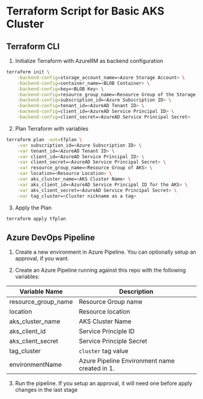 # Terraform Script for Basic AKS Cluster

## Terraform CLI

1. Initialize Terraform with AzureRM as backend configuration

```sh
terraform init \
    -backend-config=storage_account_name=<Azure Storage Account> \
    -backend-config=container_name=<BLOB Container> \
    -backend-config=key=<BLOB Key> \
    -backend-config=resource_group_name=<Resource Group of the Storage Account> \
    -backend-config=subscription_id=<Azure Subscription ID> \
    -backend-config=tenant_id=<AzureAD Tenant ID> \
    -backend-config=client_id=<AzureAD Service Principal ID> \
    -backend-config=client_secret=<AzureAD Service Principal Secret>
```

2. Plan Terraform with variables

```sh
terraform plan -out=tfplan \
    -var subscription_id=<Azure Subscription ID> \
    -var tenant_id=<AzureAD Tenant ID> \
    -var client_id=<AzureAD Service Principal ID> \
    -var client_secret=<AzureAD Service Principal Secret> \
    -var resource_group_name=<Resource Group of AKS> \
    -var location=<Resource Location> \
    -var aks_cluster_name=<AKS Cluster Name> \
    -var aks_client_id=<AzureAD Service Principal ID for the AKS> \
    -var aks_client_secret=<AzureAD Service Principal Secret> \
    -var tag_cluster=<Cluster nickname as a tag>
```

3. Apply the Plan

```sh
terraform apply tfplan
```

## Azure DevOps Pipeline

1. Create a new environment in Azure Pipeline. You can optionally setup an approval, if you want.

2. Create an Azure Pipeline running against this repo with the following variables:

| Variable Name | Description |
| --- | --- |
| resource_group_name | Resource Group name |
| location | Resource location |
| aks_cluster_name | AKS Cluster Name |
| aks_client_id | Service Principle ID |
| aks_client_secret | Service Principle Secret |
| tag_cluster | `cluster` tag value |
| environmentName | Azure Pipeline Environment name created in 1. |

3. Run the pipeline. If you setup an approval, it will need one before apply changes in the last stage